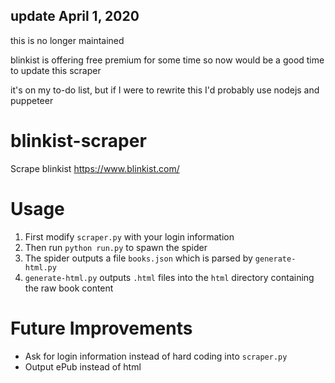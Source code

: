## update April 1, 2020
this is no longer maintained

blinkist is offering free premium for some time so now would be a good time to update this scraper

it's on my to-do list, but if I were to rewrite this I'd probably use nodejs and puppeteer

# blinkist-scraper
Scrape blinkist https://www.blinkist.com/

# Usage
1. First modify `scraper.py` with your login information
2. Then run `python run.py` to spawn the spider
3. The spider outputs a file `books.json` which is parsed by `generate-html.py`
4. `generate-html.py` outputs `.html` files into the `html` directory containing the raw book content

# Future Improvements
- Ask for login information instead of hard coding into `scraper.py`
- Output ePub instead of html
